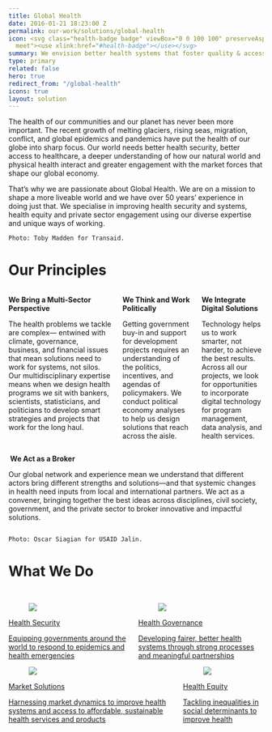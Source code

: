 ```yaml
---
title: Global Health
date: 2016-01-21 18:23:00 Z
permalink: our-work/solutions/global-health
icon: <svg class="health-badge badge" viewBox="0 0 100 100" preserveAspectRatio="xMinYMax
  meet"><use xlink:href="#health-badge"></use></svg>
summary: We envision better health systems that foster quality & access; reduce threats; and promote healthier behaviours to improve lives globally.
type: primary
related: false
hero: true
redirect_from: "/global-health"
icons: true
layout: solution
---
```

The health of our communities and our planet has never been more important. The recent growth of melting glaciers, rising seas, migration, conflict, and global epidemics and pandemics have put the health of our globe into sharp focus. Our world needs better health security, better access to healthcare, a deeper understanding of how our natural world and physical health interact and greater engagement with the market forces that shape our global economy.   

That’s why we are passionate about Global Health. We are on a mission to shape a more liveable world and we have over 50 years’ experience in doing just that. We specialise in improving health security and systems, health equity and private sector engagement using our diverse expertise and unique ways of working. 

<img src="https://www.dai.com/uploads/highlights_ZAMBIA_169.jpg" alt="">`Photo: Toby Madden for Transaid.`

<h1>Our Principles</h1>
<div class="bulma enterprise-innovation health-principles">
  <div class="columns is-3">
    <div class="column">
      <div class="card bm--card-equal-height">
        <span class="icon is-medium is-primary">
          <i class="fa-regular fa-chart-network"></i>
        </span>
        <div class="card-content">
          <div class="content">
            <p><strong>We Bring a Multi-Sector Perspective</strong></p>
            <p>The health problems we tackle are complex— entwined with climate, governance, business, and financial issues that mean solutions need to work for systems, not silos. Our multidisciplinary expertise means when we design health programs we sit with bankers, scientists, statisticians, and politicians to develop smart strategies and projects that work for the long haul. 
</p>
          </div>
        </div>
      </div>
    </div>
    <div class="column">
      <div class="card bm--card-equal-height">
        <span class="icon is-medium is-primary">
          <i class="fa-regular fa-landmark"></i>
        </span>
        <div class="card-content">
          <div class="content">
            <p><strong>We Think and Work Politically
</strong></p>
            <p>Getting government buy-in and support for development projects requires an understanding of the politics, incentives, and agendas of policymakers. We conduct political economy analyses to help us design solutions that reach across the aisle.
</p>
          </div>
        </div>
      </div>
    </div>
    <div class="column">
    <div class="card bm--card-equal-height">
      <span class="icon is-medium is-primary">
        <i class="fa-regular fa-laptop-mobile"></i>
      </span>
      <div class="card-content">
        <div class="content">
          <p><strong>We Integrate Digital Solutions
</strong></p>
          <p>Technology helps us to work smarter, not harder, to achieve the best results. Across all our projects, we look for opportunities to incorporate digital technology for program management, data analysis, and health services.</p>
        </div>
      </div>
    </div>
    </div>
  </div>
  <div class="columns">
    <div class="column">
        <div class="card">
          <span class="icon is-medium is-primary">
            <i class="fa-regular fa-handshake-angle"></i>
          </span>
          <div class="card-content">
            <div class="content">
              <p><strong> We Act as a Broker
        </strong></p>
              <p>Our global network and experience mean we understand that different actors bring different strengths and solutions—and that systemic changes in health need inputs from local and international partners. We act as a convener, bringing together the best ideas across disciplines, civil society, government, and the private sector to broker innovative and impactful solutions.</p>
            </div>
          </div>
        </div>
    </div>
  </div>
</div>

<img src="https://www.dai.com/uploads/Supported%20by%20TOPDeAMOR,%20midwives%20in%20Garut%20provide%20home%20visits%20to%20pregnant%20women%20(Photo%20by%20Oscar%20Siagian%20for%20USAID%20Jalin).jpg" alt="">`Photo: Oscar Siagian for USAID Jalin.`

# What We Do

<div class="bulma" style="margin-top: 2rem;">
  <div class="columns">
    <div class="column"><a class="card-health" href="/our-work/solutions/dai-global-health/health-security">
      <div class="card bm--card-equal-height health">
      <div class="card-content health">
        <div class="media">
          <div class="media-left">
            <figure class="image is-48x48">
              <img src="/uploads/health-security.svg" >
            </figure>
          </div>
          <div class="media-content">
            <p class="title is-3">Health Security</p>
          </div>
        </div>
        <div class="content">
          <p style="margin-bottom: 0;">Equipping governments around the world to respond to epidemics and health emergencies</p>
        </div>
      </div>
      </div>
    </a></div>
    <div class="column"><a class="card-health" href="/our-work/solutions/dai-global-health/health-governance">
      <div class="card bm--card-equal-height health">
      <div class="card-content health">
        <div class="media">
          <div class="media-left">
            <figure class="image is-48x48" style="clear: right;">
              <img src="/uploads/health-governance.svg" >
            </figure>
          </div>
          <div class="media-content">
            <p class="title is-3">Health Governance</p>
          </div>
        </div>
        <div class="content">
          <p style="margin-bottom: 0;">Developing fairer, better health systems through strong processes and meaningful partnerships </p>
        </div>
      </div>
      </div>
    </a></div>
  </div>
  <div class="columns">
    <div class="column"><a class="card-health" href="/our-work/solutions/dai-global-health/market-solutions">
      <div class="card bm--card-equal-height health">
          <div class="card-content health">
          <div class="media">
            <div class="media-left">
              <figure class="image is-48x48">
                <img src="/uploads/market-solutions.svg" >
              </figure>
            </div>
            <div class="media-content">
              <p class="title is-3">Market Solutions</p>
            </div>
          </div>
          <p style="margin-bottom: 0;">Harnessing market dynamics to improve health systems and access to affordable, sustainable health services and products </p>
      </div>
      </div>
    </a></div>
        <div class="column"><a class="card-health" href="/our-work/solutions/dai-global-health/health-equity">
          <div class="card bm--card-equal-height health">
          <div class="card-content health">
            <div class="media">
              <div class="media-left">
                <figure class="image is-48x48">
                  <img src="/uploads/health-equity.svg" >
                </figure>
              </div>
              <div class="media-content">
                <p class="title is-3">Health Equity</p>
              </div>
            </div>
                <div class="content">
          <p style="margin-bottom: 0;">Tackling inequalities in social determinants to improve health </p>
                </div>
              </div>
              </div>
        </a></div>
  </div>
</div>